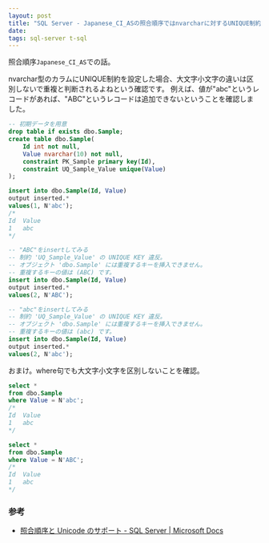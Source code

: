```yaml
---
layout: post
title: "SQL Server - Japanese_CI_ASの照合順序ではnvarcharに対するUNIQUE制約も大文字小文字を区別しない"
date: 
tags: sql-server t-sql
---
```


照合順序`Japanese_CI_AS`での話。

nvarchar型のカラムにUNIQUE制約を設定した場合、大文字小文字の違いは区別しないで重複と判断されるよねという確認です。
例えば、値が"abc"というレコードがあれば、"ABC"というレコードは追加できないということを確認しました。

```sql
-- 初期データを用意
drop table if exists dbo.Sample;
create table dbo.Sample(
	Id int not null,
	Value nvarchar(10) not null,
	constraint PK_Sample primary key(Id),
	constraint UQ_Sample_Value unique(Value)
);

insert into dbo.Sample(Id, Value)
output inserted.*
values(1, N'abc');
/*
Id  Value
1   abc
*/

-- "ABC"をinsertしてみる
-- 制約 'UQ_Sample_Value' の UNIQUE KEY 違反。
-- オブジェクト 'dbo.Sample' には重複するキーを挿入できません。
-- 重複するキーの値は (ABC) です。
insert into dbo.Sample(Id, Value)
output inserted.*
values(2, N'ABC');

-- "abc"をinsertしてみる
-- 制約 'UQ_Sample_Value' の UNIQUE KEY 違反。
-- オブジェクト 'dbo.Sample' には重複するキーを挿入できません。
-- 重複するキーの値は (abc) です。
insert into dbo.Sample(Id, Value)
output inserted.*
values(2, N'abc');
```

おまけ。where句でも大文字小文字を区別しないことを確認。

```sql
select *
from dbo.Sample
where Value = N'abc';
/*
Id  Value
1   abc
*/

select *
from dbo.Sample
where Value = N'ABC';
/*
Id  Value
1   abc
*/
```

### 参考
- [照合順序と Unicode のサポート - SQL Server &#124; Microsoft Docs](https://docs.microsoft.com/ja-jp/sql/relational-databases/collations/collation-and-unicode-support?view=sql-server-ver15)
